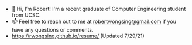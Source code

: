 - 👋 Hi, I’m Robert! I'm a recent graduate of Computer Engineering student from UCSC.
- 📫 Feel free to reach out to me at robertwongsing@gmail.com if you have any questions or comments.
- https://rwongsing.github.io/resume/ (Updated 7/29/21)

<!---
rwongsing/rwongsing is a ✨ special ✨ repository because its `README.md` (this file) appears on your GitHub profile.
You can click the Preview link to take a look at your changes.
--->
